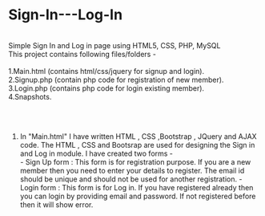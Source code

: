 # Sign-In---Log-In
<br/>
Simple Sign In and Log in page using HTML5, CSS, PHP, MySQL
<br/>
This project contains following files/folders - 
<br/> <br/>
1.Main.html (contains html/css/jquery for signup and login). <br/>
2.Signup.php (contain php code for registration of new member). <br/>
3.Login.php (contains php code for login existing member). <br/>
4.Snapshots.

<br/><br/>
1. In "Main.html" I have written HTML , CSS ,Bootstrap , JQuery and AJAX code. The HTML , CSS and Bootsrap are used for designing the Sign in and Log in module. I have created two forms - <br/>
          - Sign Up form : This form is for registration purpose. If you are a new member then you need to enter your details to register.
            The email id should be unique and should not be used for another registration.
          - Login form : This form is for Log in. If you have registered already then you can login by providing email and password. If
            not registered before then it will show error.


